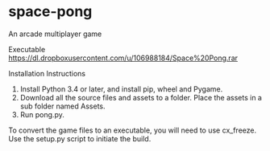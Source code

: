 # space-pong
An arcade multiplayer game

Executable
https://dl.dropboxusercontent.com/u/106988184/Space%20Pong.rar

Installation Instructions
1. Install Python 3.4 or later, and install pip, wheel and Pygame.
2. Download all the source files and assets to a folder. Place the assets in a sub folder named Assets.
3. Run pong.py.

To convert the game files to an executable, you will need to use cx_freeze. Use the setup.py script to initiate the build.
